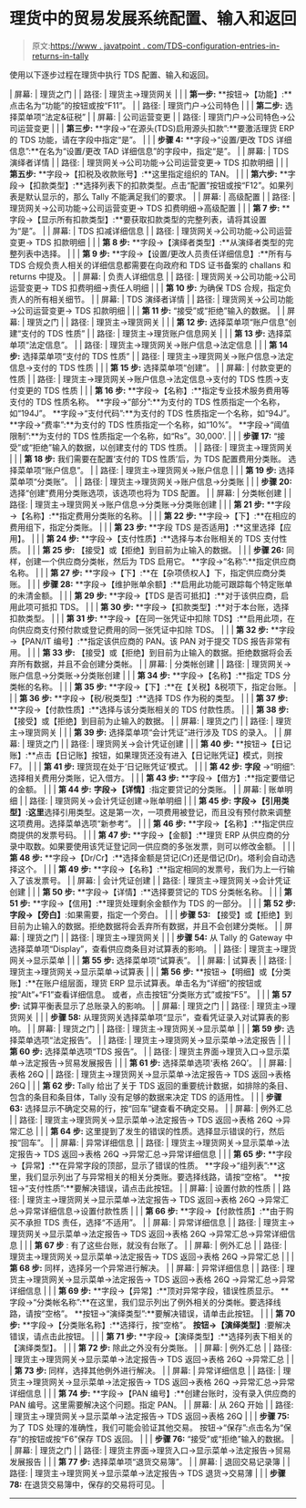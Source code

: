 # 理货中的贸易发展系统配置、输入和返回

> 原文:[https://www . javatpoint . com/TDS-configuration-entries-in-returns-in-tally](https://www.javatpoint.com/tds-configuration-entries-and-returns-in-tally)

使用以下逐步过程在理货中执行 TDS 配置、输入和返回。

| 屏幕: | 理货之门 |
| 路径: | 理货主→理货网关 |
|  | **第一步:**
**按钮→【功能】:**点击名为“功能”的按钮或按“F11”。 |
| 路径: | 理货门户→公司特色 |
|  | **第二步:**
选择菜单项“法定&征税” |
| 屏幕: | 公司运营变更 |
| 路径: | 理货门户→公司特色→公司运营变更 |
|  | **第三步:**
**字段→“在源头(TDS)启用源头扣款”:**要激活理货 ERP 的 TDS 功能，请在字段中指定“是”。 |
|  | **步骤 4:**
**字段→“设置/更改 TDS 详细信息”:**在名为“设置/更改 TAD 详细信息”的字段中，指定“是”。 |
| 屏幕: | TDS 演绎者详情 |
| 路径: | 理货网关→公司功能→公司运营变更→ TDS 扣款明细 |
|  | **第五步:**
**字段→【扣税及收款账号】:**这里指定组织的 TAN。 |
|  | **第六步:**
**字段→【扣款类型】:**选择列表下的扣款类型。点击“配置”按钮或按“F12”。如果列表是默认显示的，那么 Tally 不能满足我们的要求。 |
| 屏幕: | 高级配置 |
| 路径: | 理货网关→公司功能→公司运营变更→ TDS 扣费明细→高级配置 |
|  | **第 7 步:**
**字段→【显示所有扣款类型】:**要获取扣款类型的完整列表，请将其设置为“是”。 |
| 屏幕: | TDS 扣减详细信息 |
| 路径: | 理货网关→公司功能→公司运营变更→ TDS 扣款明细 |
|  | **第 8 步:**
**字段→【演绎者类型】:**从演绎者类型的完整列表中选择。 |
|  | **第 9 步:**
**字段→【设置/更改人员责任详细信息】:**所有与 TDS 合规负责人相关的详细信息都需要在向政府和 TDS 证书备案的 challans 和 returns 中提及。 |
| 屏幕: | 负责人详细信息 |
| 路径: | 理货网关→公司功能→公司运营变更→ TDS 扣费明细→责任人明细 |
|  | **第 10 步:**
为确保 TDS 合规，指定负责人的所有相关细节。 |
| 屏幕: | TDS 演绎者详情 |
| 路径: | 理货网关→公司功能→公司运营变更→ TDS 扣款明细 |
|  | **第 11 步:**
“接受”或“拒绝”输入的数据。 |
| 屏幕: | 理货之门 |
| 路径: | 理货主→理货网关 |
|  | **第 12 步:**
选择菜单项“账户信息”创建“支付的 TDS 性质” |
| 路径: | 理货主→理货账户信息网关 |
|  | **第 13 步:**
选择菜单项“法定信息”。 |
| 路径: | 理货主→理货网关→账户信息→法定信息 |
|  | **第 14 步:**
选择菜单项“支付的 TDS 性质” |
| 路径: | 理货主→理货网关→账户信息→法定信息→支付的 TDS 性质 |
|  | **第 15 步:**
选择菜单项“创建”。 |
| 屏幕: | 付款变更的性质 |
| 路径: | 理货主→理货网关→账户信息→法定信息→支付的 TDS 性质→支付变更的 TDS 性质 |
|  | **第 16 步:**
**字段→【名称】:**指定专业技术服务费用等支付的 TDS 性质名称。
**字段→“部分”:**为支付的 TDS 性质指定一个名称，如“194J”。
**字段→“支付代码”:**为支付的 TDS 性质指定一个名称，如“94J”。
**字段→“费率”:**为支付的 TDS 性质指定一个名称，如“10%”。
**字段→“阈值限制”:**为支付的 TDS 性质指定一个名称，如“Rs”。30,000'. |
|  | **步骤 17:**
“接受”或“拒绝”输入的数据，以创建支付的 TDS 性质。 |
| 路径: | 理货主→理货网关 |
|  | **第 18 步:**
我们需要在配置‘支付的 TDS 性质’后，为 TDS 配置费用分类账。
选择菜单项“账户信息”。 |
| 路径: | 理货主→理货网关→账户信息 |
|  | **第 19 步:**
选择菜单项“分类账”。 |
| 路径: | 理货主→理货网关→账户信息→分类账 |
|  | **步骤 20:**
选择“创建”费用分类账选项，该选项也将为 TDS 配置。 |
| 屏幕: | 分类帐创建 |
| 路径: | 理货主→理货网关→账户信息→分类账→分类账创建 |
|  | **第 21 步:**
**字段→【名称】:**指定费用分类账的名称。 |
|  | **第 22 步:**
**字段→【下】:**在相应的费用组下，指定分类账。 |
|  | **第 23 步:**
**字段 TDS 是否适用】:**这里选择【应用】。 |
|  | **第 24 步:**
**字段→【支付性质】:**选择与本台账相关的 TDS 支付性质。 |
|  | **第 25 步:**
【接受】或【拒绝】到目前为止输入的数据。 |
|  | **步骤 26:**
同样，创建一个供应商分类帐，然后为 TDS 启用它。
**字段→“名称”:**指定供应商名称。 |
|  | **第 27 步:**
**字段→【下】:**在【杂项债权人】下，指定供应商分类账。 |
|  | **步骤 28:**
**字段→【维护账单余额】:**启用此功能可跟踪每个特定账单的未清金额。 |
|  | **第 29 步:**
**字段→【TDS 是否可抵扣】:**对于该供应商，启用此项可抵扣 TDS。 |
|  | **第 30 步:**
**字段→【扣款类型】:**对于本台账，选择扣款类型。 |
|  | **第 31 步:**
**字段→【在同一张凭证中扣除 TDS】:**启用此项，在向供应商支付预付款或登记费用的同一张凭证中扣除 TDS。 |
|  | **第 32 步:**
**字段→【PAN/IT 编号】:**指定该供应商的 PAN。该 PAN 对于提交 TDS 报告非常有用。 |
|  | **第 33 步:**
【接受】或【拒绝】到目前为止输入的数据。拒绝数据将会丢弃所有数据，并且不会创建分类帐。 |
| 屏幕: | 分类帐创建 |
| 路径: | 理货网关→账户信息→分类账→分类账创建 |
|  | **第 34 步:**
**字段→【名称】:**指定 TDS 分类帐的名称。 |
|  | **第 35 步:**
**字段→【下】:**在【关税】&税项下，指定台账。 |
|  | **第 36 步:**
**字段→【税/税类型】:**选择 TDS 作为税的类型。 |
|  | **第 37 步:**
**字段→【付款性质】:**选择与该分类账相关的 TDS 付款性质。 |
|  | **第 38 步:**
【接受】或【拒绝】到目前为止输入的数据。 |
| 屏幕: | 理货之门 |
| 路径: | 理货主→理货网关 |
|  | **第 39 步:**
选择菜单项“会计凭证”进行涉及 TDS 的录入。 |
| 屏幕: | 理货之门 |
| 路径: | 理货网关→会计凭证创建 |
|  | **第 40 步:**
**按钮→【日记账】:**点击【日记账】按钮，如果理货还没有进入【日记账凭证】模式，则按 F7。 |
|  | **第 41 步:**
理货现在处于‘日记账凭证’模式。 |
|  | **第 42 步:**
**字段** →“明细”:选择相关费用分类账，记入借方。 |
|  | **第 43 步:**
**字段→【借方】:**指定要借记的金额。 |
|  | **第 44 步:**
**字段→【详情】**:指定要贷记的分类账。 |
| 屏幕: | 账单明细 |
| 路径: | 理货网关→会计凭证创建→账单明细 |
|  | **第 45 步:**
**字段→【引用类型】:这里**选择引用类型。这是第一次，一项费用被登记，而且没有预付款来调整这项费用。选择菜单选项“新参考”。 |
|  | **第 46 步:**
**字段→【名称】:**指定供应商提供的发票号码。 |
|  | **第 47 步:**
**字段→【金额】:**理货 ERP 从供应商的分录中取数。如果要使用该凭证登记同一供应商的多张发票，则可以修改金额。 |
|  | **第 48 步:**
**字段→【Dr/Cr】:**选择金额是贷记(Cr)还是借记(Dr)。塔利会自动选择这个。 |
|  | **第 49 步:**
**字段→【名称】:**指定相同的发票号，我们为上一行输入了该发票号。 |
| 屏幕: | 会计凭证创建 |
| 路径: | 理货主→理货网关→会计凭证创建 |
|  | **第 50 步:**
**字段→【详情】:**选择要贷记的 TDS 分类帐名称。 |
|  | **第 51 步:**
**字段→【信用】:**理货处理剩余金额作为 TDS 的一部分。 |
|  | **第 52 步:**
**字段→【旁白】**:如果需要，指定一个旁白。 |
|  | **步骤 53:**
【接受】或【拒绝】到目前为止输入的数据。拒绝数据将会丢弃所有数据，并且不会创建分类帐。 |
| 屏幕: | 理货之门 |
| 路径: | 理货主→理货网关 |
|  | **步骤 54:**
从 Tally 的 Gateway 中选择菜单项“Display”，查看供应商条目对试算表的影响。 |
| 路径: | 理货主→理货网关→显示菜单 |
|  | **第 55 步:**
选择菜单项“试算表”。 |
| 屏幕: | 试算表 |
| 路径: | 理货主→理货网关→显示菜单→试算表 |
|  | **第 56 步:**
**按钮→【明细】或【分类账】:**在账户组层面，理货 ERP 显示试算表。单击名为“详细”的按钮或按“Alt”+“F1”查看详细信息。
或者，点击按钮“分类账方式”或按“F5”。 |
|  | **第 57 步:**
试算平衡表显示了总账录入的影响。 |
| 屏幕: | 理货之门 |
| 路径: | 理货主→理货网关 |
|  | **步骤 58:**
从理货网关选择菜单项“显示”，查看凭证录入对试算表的影响。 |
| 屏幕: | 理货之门 |
| 路径: | 理货主→理货网关→显示菜单 |
|  | **第 59 步:**
选择菜单选项“法定报告”。 |
| 路径: | 理货主→理货网关→显示菜单→法定报告 |
|  | **第 60 步:**
选择菜单选项“TDS 报告”。 |
| 路径: | 理货主界面→理货入口→显示菜单→法定报告→贸易发展报告 |
|  | **第 61 步:**
选择菜单选项‘表格 26Q’。 |
| 屏幕: | 表格 26Q |
| 路径: | 理货主→理货网关→显示菜单→法定报告→ TDS 返回→表格 26Q |
|  | **第 62 步:**
Tally 给出了关于 TDS 返回的重要统计数据，如排除的条目、包含的条目和条目体，Tally 没有足够的数据来决定 TDS 的适用性。 |
|  | **步骤 63:**
选择显示不确定交易的行，按“回车”键查看不确定交易。 |
| 屏幕: | 例外汇总 |
| 路径: | 理货主→理货网关→显示菜单→法定报告→ TDS 返回→表格 26Q →异常汇总 |
|  | **第 64 步:**
这里提到了发生的错误的性质。选择显示错误的行，然后按“回车”。 |
| 屏幕: | 异常详细信息 |
| 路径: | 理货主→理货网关→显示菜单→法定报告→ TDS 返回→表格 26Q →异常汇总→异常详细信息 |
|  | **第 65 步:**
**字段→【异常】:**在异常字段的顶部，显示了错误的性质。
**字段→“组列表”:**这里，我们显示列出了与异常相关的相关分类账。要选择线路，请按“空格”。
**按钮→“支付性质”:**要解决错误，请点击此按钮。 |
| 屏幕: | 设置付款的性质 |
| 路径: | 理货主→理货网关→显示菜单→法定报告→ TDS 返回→表格 26Q →异常汇总→异常详细信息→设置付款性质 |
|  | **第 66 步:**
**字段→【付款性质】:**由于购买不承担 TDS 责任，选择“不适用”。 |
| 屏幕: | 异常详细信息 |
| 路径: | 理货主→理货网关→显示菜单→法定报告→ TDS 返回→表格 26Q →异常汇总→异常详细信息 |
|  | **第 67 步** :
有了这些台账，就没有台账了。 |
| 屏幕: | 例外汇总 |
| 路径: | 理货主→理货网关→显示菜单→法定报告→ TDS 返回→表格 26Q →异常汇总 |
|  | **第 68 步:**
同样，选择另一个异常进行解决。 |
| 屏幕: | 异常详细信息 |
| 路径: | 理货主→理货网关→显示菜单→法定报告→ TDS 返回→表格 26Q →异常汇总→异常详细信息 |
|  | **第 69 步:**
**字段→【异常】:**顶对异常字段，错误性质显示。
**字段→“分类帐名称”:**在这里，我们显示列出了例外相关的分类帐。要选择线路，请按“空格”。
**按钮→“演绎类型”:**要解决错误，请单击此按钮。 |
|  | **第 70 步:**
**字段→【分类账名称】:**选择行，按“空格”。
**按钮→【演绎类型】**:要解决错误，请点击此按钮。 |
|  | **第 71 步:**
**字段→【演绎类型】:**选择列表下相关的【演绎类型】。 |
|  | **第 72 步:**
除此之外没有分类账。 |
| 屏幕: | 例外汇总 |
| 路径: | 理货主→理货网关→显示菜单→法定报告→ TDS 返回→表格 26Q →异常汇总 |
|  | **第 73 步:**
同样，选择其他例外进行解决。 |
| 屏幕: | 异常详细信息 |
| 路径: | 理货主→理货网关→显示菜单→法定报告→ TDS 返回→表格 26Q →异常汇总→异常详细信息 |
|  | **第 74 步:**
**字段→【PAN 编号】:**创建台账时，没有录入供应商的 PAN 编号。这里需要解决这个问题。指定 PAN。 |
| 屏幕: | 从 26Q 开始 |
| 路径: | 理货主→理货网关→显示菜单→法定报告→ TDS 返回→表格 26Q |
|  | **步骤 75:**
为了 TDS 处理的准确性，我们可能会验证其他交易。
按钮→“保存”:点击名为“保存”的按钮或按“F6”保存 TDS 返回。 |
|  | **步骤 76:**
“接受”或“拒绝”输入的数据。 |
| 屏幕: | 理货之门 |
| 路径: | 理货主界面→理货入口→显示菜单→法定报告→贸易发展报告 |
|  | **第 77 步:**
选择菜单项“退货交易簿”。 |
| 屏幕: | 退回交易记录簿 |
| 路径: | 理货主→理货网关→显示菜单→法定报告→ TDS 退货→交易薄 |
|  | **步骤 78:**
在退货交易簿中，保存的交易将可见。 |

* * *